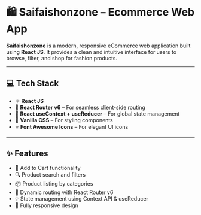 # 🛍️ Saifaishonzone – Ecommerce Web App

**Saifaishonzone** is a modern, responsive eCommerce web application built using **React JS**. It provides a clean and intuitive interface for users to browse, filter, and shop for fashion products.

---

## 💻 Tech Stack

- ⚛️ **React JS**
- 🔁 **React Router v6** – For seamless client-side routing
- 🧠 **React useContext + useReducer** – For global state management
- 🎨 **Vanilla CSS** – For styling components
- ⭐ **Font Awesome Icons** – For elegant UI icons

---

## ✨ Features

- 🛒 Add to Cart functionality
- 🔍 Product search and filters
- 📦 Product listing by categories
- 🔄 Dynamic routing with React Router v6
- 💡 State management using Context API & useReducer
- 📱 Fully responsive design
